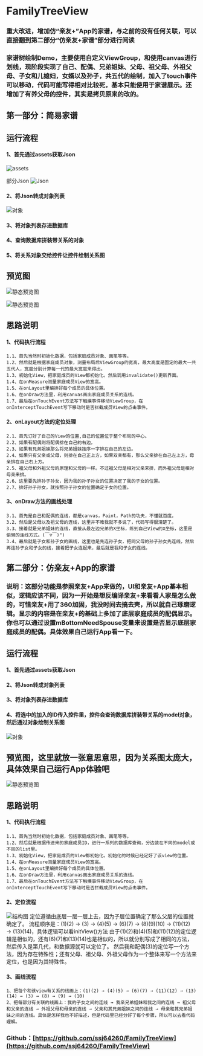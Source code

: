 # FamilyTreeView
### 重大改进，增加仿“亲友+”App的家谱，与之前的没有任何关联，可以直接翻到第二部分“仿亲友+家谱”部分进行阅读
### 家谱树绘制Demo，主要使用自定义ViewGroup，和使用canvas进行划线，现阶段实现了自己、配偶、兄弟姐妹、父母、祖父母、外祖父母、子女和儿媳妇，女婿以及孙子，共五代的绘制，加入了touch事件可以移动，代码可能写得相对比较死，基本只能使用于家谱展示。还增加了有养父母的控件，其实是拷贝原来的改的。

## 第一部分：简易家谱
## 运行流程

#### 1、首先通过assets获取Json
![assets](https://raw.githubusercontent.com/ssj64260/FamilyTreeView/master/image/QQ%E6%88%AA%E5%9B%BE20170602231531.png)

部分Json
![Json](https://raw.githubusercontent.com/ssj64260/FamilyTreeView/master/image/QQ%E6%88%AA%E5%9B%BE20170602231651.png)

#### 2、将Json转成对象列表
![对象](https://raw.githubusercontent.com/ssj64260/FamilyTreeView/master/image/QQ%E6%88%AA%E5%9B%BE20170602232244.png)

#### 3、将对象列表存进数据库
#### 4、查询数据库拼装带关系的对象
#### 5、将关系对象交给控件让控件绘制关系图

## 预览图

![静态预览图](https://raw.githubusercontent.com/ssj64260/FamilyTreeView/master/image/device-2017-06-23-155317.png)

![静态预览图](https://raw.githubusercontent.com/ssj64260/FamilyTreeView/master/image/device-2017-06-23-155343.png)


## 思路说明
#### 1、代码执行流程
	1.1、首先当然时初始化数据，包括家庭成员对象、画笔等等。
	1.2、然后就是根据家庭成员对象，测量布局后ViewGroup的宽高，最大高度是固定的最大一共五代人，宽度分别计算每一代的最大宽度来得出。
	1.3、初始化View，把家庭成员的View都初始化。然后调用invalidate()更新界面。
	1.4、在onMeasure测量家庭成员View的宽高。
	1.5、在onLayout里编排好每个成员的具体位置。
	1.6、在onDraw方法里，利用canvas画出家庭成员关系的连线。
	1.7、最后在onTouchEvent方法写下触摸事件移动ViewGroup，在onInterceptTouchEvent写下移动时是否拦截成员View的点击事件。
  
#### 2、onLayout方法的定位处理
	2.1、首先订好了自己的View的位置,自己的位置位于整个布局的中心。
	2.2、如果有配偶则将配偶排在自己的右边。
	2.3、如果有兄弟姐妹那么将兄弟姐妹按序一字排在自己的左边。
	2.4、如果只有父亲或父母，则排在自己正上方，如果双亲都有，那么父亲排在自己左上方，母亲排在自己右上方。
	2.5、祖父母和外祖父母的原理和父母的一样。不过祖父母是相对父亲来排，而外祖父母是相对母亲来排。
	2.6、这里要先排孙子孙女，因为我的孙子孙女的位置决定了我的子女的位置。
	2.7、排好孙子孙女，就按照孙子孙女的位置确定子女的位置。
	
#### 3、onDraw方法的画线处理
	3.1、首先是自己和配偶的连线，都是canvas，Paint，Path的功夫，不懂就百度。
	3.2、然后是父母以及祖父母的连线，这里并不难我就不多说了，代码写得很清楚了。
	3.3、接着就是兄弟姐妹的连线，直接从最左边兄弟的X坐标，练到自己View的X坐标，这里是偷懒的连线方式。(￣▽￣)")
	3.4、最后就是子女和孙子女的画线，这里也是先连孙子女，把同父母的孙子孙女先连线，然后再连孙子女和子女的线，接着把子女连起来，最后就是我和子女的连线。

	
	
## 第二部分：仿亲友+App的家谱
### 说明：这部分功能是参照亲友+App来做的，UI和亲友+App基本相似，逻辑应该不同，因为一开始是想反编译亲友+来看看人家是怎么做的，可惜亲友+用了360加固，我没时间去搞去壳，所以就自己琢磨逻辑。显示的内容是在亲友+的基础上多加了底层家庭成员的配偶显示。你也可以通过设置mBottomNeedSpouse变量来设置是否显示底层家庭成员的配偶。具体效果自己运行App看一下。

## 运行流程

#### 1、首先通过assets获取Json
#### 2、将Json转成对象列表
#### 3、将对象列表存进数据库
#### 4、将选中的加入的ID传入控件里，控件会查询数据库拼装带关系的model对象，然后通过对象绘制关系图
![对象](https://raw.githubusercontent.com/ssj64260/FamilyTreeView/master/image/%E4%BB%BF%E4%BA%B2%E5%8F%8B%2BModel.png)

## 预览图，这里就放一张意思意思，因为关系图太庞大，具体效果自己运行App体验吧

![静态预览图](https://raw.githubusercontent.com/ssj64260/FamilyTreeView/master/image/%E4%BB%BF%E4%BA%B2%E5%8F%8B%2B%E9%A2%84%E8%A7%88%E5%9B%BE.png)

## 思路说明
#### 1、代码执行流程
	1.1、首先当然时初始化数据，包括家庭成员对象、画笔等等。
	1.2、然后就是根据传进来的家庭成员ID，进行一系列的数据库查询，分边装在不同的model或不同的list里。
	1.3、初始化View，把家庭成员的View都初始化。初始化的时候已经定好了该view的位置。
	1.4、在onMeasure测量家庭成员View的宽高。
	1.5、在onLayout里编排好每个成员的具体位置。
	1.6、在onDraw方法里，利用canvas画出家庭成员关系的连线。
	1.7、最后在onTouchEvent方法写下触摸事件移动ViewGroup，在onInterceptTouchEvent写下移动时是否拦截成员View的点击事件。
  
#### 2、定位流程
![结构图](https://raw.githubusercontent.com/ssj64260/FamilyTreeView/master/image/%E7%BB%93%E6%9E%84%E5%9B%BE.png)
	定位遵循由底层一层一层上去，因为子层位置确定了那么父层的位置就确定了。
	流程顺序是：(1)(2) → (3) → (4)(5) → (6)(7) → (8)(9)(10) → (11)(12) → (13)(14)，具体逻辑可以看initView()方法
	由于(1)(2)和(4)(5)和(11)(12)的定位逻辑是相似的，还有(6)(7)和(13)(14)也是相似的，所以就分别写成了相同的方法，然后传入是第几代，和数据源就可以定位了。
	然后我和配偶(3)的定位写一个方法，因为存在特殊性；还有父母、祖父母、外祖父母作为一个整体来写一个方法来定位，也是因为其特殊性。
	
#### 3、画线流程
	1、把每个和该view有关系的线画上：(1)(2) → (4)(5) → (6)(7) → (11)(12) → (13)(14) → (3) → (8) → (9) → (10)
	2、把每部分有关联的线画上：我的子女之间的连线 → 我亲兄弟姐妹和我之间的连线 → 祖父母和父亲的连线 → 外祖父母和母亲的连线 → 父亲和其兄弟姐妹之间的连线 → 母亲和其兄弟姐妹之间的连线。具体是怎样我也不好描述，但是代码里已经分好了每个步骤，所以可以去看代码理解。
	
	
### Github：[https://github.com/ssj64260/FamilyTreeView](https://github.com/ssj64260/FamilyTreeView)



















